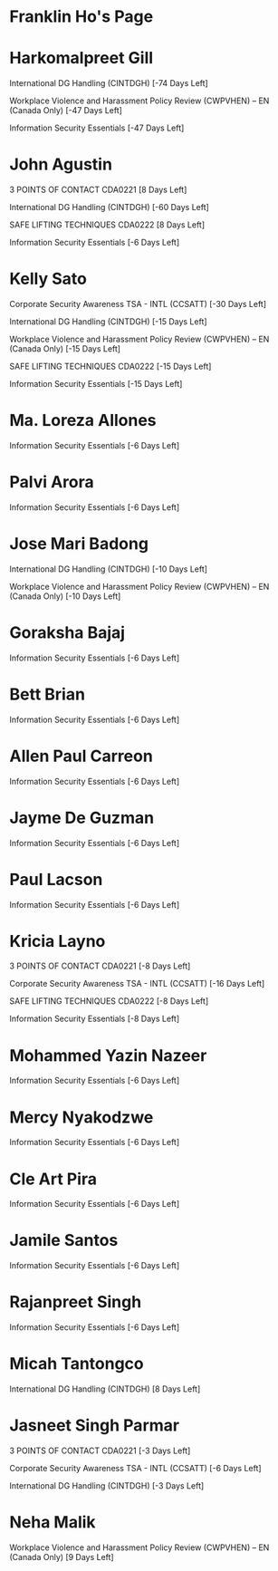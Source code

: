 # Franklin Ho's Page




# Harkomalpreet Gill


International DG Handling (CINTDGH) [-74 Days Left]

Workplace Violence and Harassment Policy Review (CWPVHEN) – EN (Canada Only) [-47 Days Left]

Information Security Essentials [-47 Days Left]



# John Agustin


3 POINTS OF CONTACT CDA0221 [8 Days Left]

International DG Handling (CINTDGH) [-60 Days Left]

SAFE LIFTING TECHNIQUES CDA0222 [8 Days Left]

Information Security Essentials [-6 Days Left]



# Kelly Sato


Corporate Security Awareness TSA - INTL (CCSATT) [-30 Days Left]

International DG Handling (CINTDGH) [-15 Days Left]

Workplace Violence and Harassment Policy Review (CWPVHEN) – EN (Canada Only) [-15 Days Left]

SAFE LIFTING TECHNIQUES CDA0222 [-15 Days Left]

Information Security Essentials [-15 Days Left]



# Ma. Loreza Allones


Information Security Essentials [-6 Days Left]



# Palvi Arora


Information Security Essentials [-6 Days Left]



# Jose Mari Badong


International DG Handling (CINTDGH) [-10 Days Left]

Workplace Violence and Harassment Policy Review (CWPVHEN) – EN (Canada Only) [-10 Days Left]



# Goraksha Bajaj


Information Security Essentials [-6 Days Left]



# Bett Brian


Information Security Essentials [-6 Days Left]



# Allen Paul Carreon


Information Security Essentials [-6 Days Left]



# Jayme De Guzman


Information Security Essentials [-6 Days Left]



# Paul Lacson


Information Security Essentials [-6 Days Left]



# Kricia Layno


3 POINTS OF CONTACT CDA0221 [-8 Days Left]

Corporate Security Awareness TSA - INTL (CCSATT) [-16 Days Left]

SAFE LIFTING TECHNIQUES CDA0222 [-8 Days Left]

Information Security Essentials [-8 Days Left]



# Mohammed Yazin Nazeer


Information Security Essentials [-6 Days Left]



# Mercy Nyakodzwe


Information Security Essentials [-6 Days Left]



# Cle Art Pira


Information Security Essentials [-6 Days Left]



# Jamile Santos


Information Security Essentials [-6 Days Left]



# Rajanpreet Singh


Information Security Essentials [-6 Days Left]



# Micah Tantongco


International DG Handling (CINTDGH) [8 Days Left]



# Jasneet Singh Parmar


3 POINTS OF CONTACT CDA0221 [-3 Days Left]

Corporate Security Awareness TSA - INTL (CCSATT) [-6 Days Left]

International DG Handling (CINTDGH) [-3 Days Left]



# Neha Malik


Workplace Violence and Harassment Policy Review (CWPVHEN) – EN (Canada Only) [9 Days Left]



